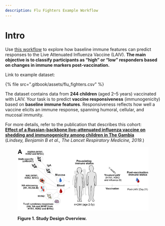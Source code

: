 ```yaml
---
description: Flu Fighters Example Workflow
---
```


# Intro

Use [this workflow](flu-fighters-workflow/) to explore how baseline immune features can predict responses to the Live Attenuated Influenza Vaccine (LAIV). **The main objective is to classify participants as “high” or “low” responders based on changes in immune markers post-vaccination.**

Link to example dataset:

{% file src=".gitbook/assets/flu_fighters.csv" %}

The dataset contains data from **244 children** (aged 2–5 years) vaccinated with LAIV. Your task is to predict **vaccine responsiveness** (immunogenicity) based on **baseline immune features**. Responsiveness reflects how well a vaccine elicits an immune response, spanning humoral, cellular, and mucosal immunity.

For more details, refer to the publication that describes this cohort:\
[**Effect of a Russian-backbone live-attenuated influenza vaccine on shedding and immunogenicity among children in The Gambia**](https://github.com/atomiclaboratory/systems_immunology_course_2024/blob/main/Course%20Materials/FLU%20PREDICTION%20CHALLENGE/reading%20materials/2019%20Lindsey%20LAIV%20phase%204%20study.pdf)\
(_Lindsey, Benjamin B et al., The Lancet Respiratory Medicine, 2019._)

<figure><img src=".gitbook/assets/study design.png" alt=""><figcaption><p><strong>Figure 1. Study Design Overview.</strong></p></figcaption></figure>
